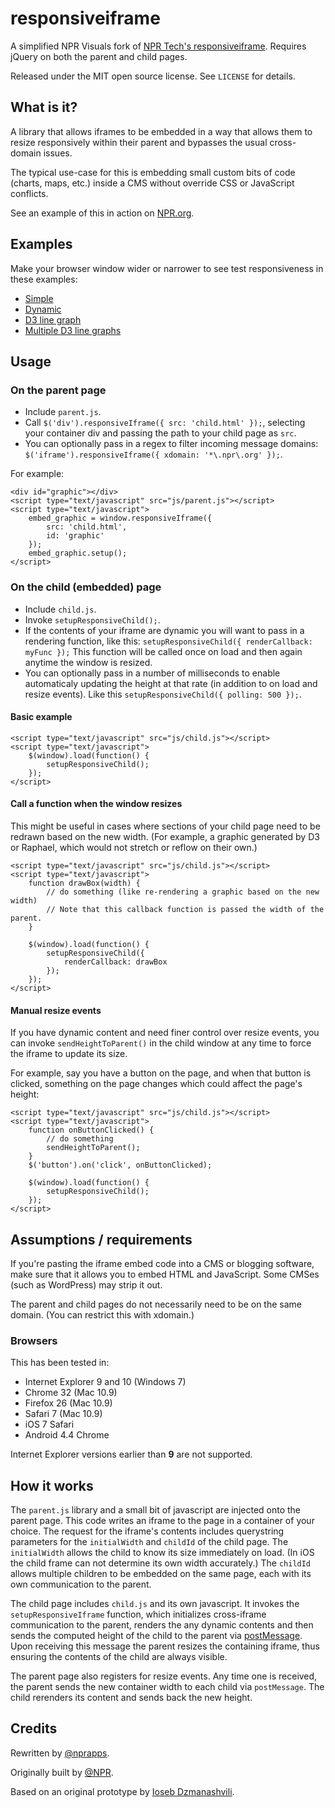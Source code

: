 # responsiveiframe

A simplified NPR Visuals fork of [NPR Tech's responsiveiframe](http://npr.github.com/responsiveiframe/). Requires jQuery on both the parent and child pages.

Released under the MIT open source license. See `LICENSE` for details.

## What is it?

A library that allows iframes to be embedded in a way that allows them to resize responsively within their parent and bypasses the usual cross-domain issues.

The typical use-case for this is embedding small custom bits of code (charts, maps, etc.) inside a CMS without override CSS or JavaScript conflicts.

See an example of this in action on [NPR.org](http://www.npr.org/2014/03/25/293870089/maze-of-college-costs-and-aid-programs-trap-some-families).

## Examples

Make your browser window wider or narrower to see test responsiveness in these examples:

* [Simple](examples/simple/)
* [Dynamic](examples/dynamic/)
* [D3 line graph](examples/graphic/)
* [Multiple D3 line graphs](examples/multiple/)

## Usage

### On the parent page

* Include `parent.js`.
* Call `$('div').responsiveIframe({ src: 'child.html' });`, selecting your container div and passing the path to your child page as `src`.
* You can optionally pass in a regex to filter incoming message domains: `$('iframe').responsiveIframe({ xdomain: '*\.npr\.org' });`.

For example:

```
<div id="graphic"></div>
<script type="text/javascript" src="js/parent.js"></script>
<script type="text/javascript">
    embed_graphic = window.responsiveIframe({
        src: 'child.html',
        id: 'graphic'
    });
    embed_graphic.setup();
</script>
```

### On the child (embedded) page

* Include `child.js`.
* Invoke `setupResponsiveChild();`.
* If the contents of your iframe are dynamic you will want to pass in a rendering function, like this: `setupResponsiveChild({ renderCallback: myFunc });` This function will be called once on load and then again anytime the window is resized.
* You can optionally pass in a number of milliseconds to enable automaticaly updating the height at that rate (in addition to on load and resize events). Like this `setupResponsiveChild({ polling: 500 });`.

#### Basic example

```
<script type="text/javascript" src="js/child.js"></script>
<script type="text/javascript">
    $(window).load(function() {
        setupResponsiveChild();
    });
</script>
```

#### Call a function when the window resizes

This might be useful in cases where sections of your child page need to be redrawn based on the new width. (For example, a graphic generated by D3 or Raphael, which would not stretch or reflow on their own.)

```
<script type="text/javascript" src="js/child.js"></script>
<script type="text/javascript">
    function drawBox(width) {
        // do something (like re-rendering a graphic based on the new width)
        // Note that this callback function is passed the width of the parent.
    }

    $(window).load(function() {
        setupResponsiveChild({
            renderCallback: drawBox
        });
    });
</script>
```

#### Manual resize events

If you have dynamic content and need finer control over resize events, you can invoke `sendHeightToParent()` in the child window at any time to force the iframe to update its size.

For example, say you have a button on the page, and when that button is clicked, something on the page changes which could affect the page's height:

```
<script type="text/javascript" src="js/child.js"></script>
<script type="text/javascript">
    function onButtonClicked() {
        // do something
        sendHeightToParent();
    }
    $('button').on('click', onButtonClicked);

    $(window).load(function() {
        setupResponsiveChild();
    });
</script>
```

## Assumptions / requirements

If you're pasting the iframe embed code into a CMS or blogging software, make sure that it allows you to embed HTML and JavaScript. Some CMSes (such as WordPress) may strip it out.

The parent and child pages do not necessarily need to be on the same domain. (You can restrict this with xdomain.)

### Browsers

This has been tested in:

* Internet Explorer 9 and 10 (Windows 7)
* Chrome 32 (Mac 10.9)
* Firefox 26 (Mac 10.9)
* Safari 7 (Mac 10.9)
* iOS 7 Safari
* Android 4.4 Chrome

Internet Explorer versions earlier than **9** are not supported.


## How it works

The `parent.js` library and a small bit of javascript are injected onto the parent page. This
code writes an iframe to the page in a container of your choice. The request for the iframe's contents includes querystring parameters for the `initialWidth` and `childId` of the child page. The `initialWidth` allows the child to know its size immediately on load. (In iOS the child frame can not determine its own width accurately.) The `childId` allows multiple children to be embedded on the same page, each with its own communication to the parent.

The child page includes `child.js` and its own javascript. It invokes the `setupResponsiveIframe` function, which initializes cross-iframe communication to the parent, renders the any dynamic contents and then sends the computed height of the child to the parent via [postMessage](https://developer.mozilla.org/en-US/docs/Web/API/Window.postMessage). Upon receiving this message the parent resizes the containing iframe, thus ensuring the contents of the child are always visible.

The parent page also registers for resize events. Any time one is received, the parent sends the new container width to each child via `postMessage`. The child rerenders its content and sends back the new height.


## Credits

Rewritten by [@nprapps](http://github.com/nprapps).

Originally built by [@NPR](http://github.com/npr/).

Based on an original prototype by [Ioseb Dzmanashvili](https://github.com/ioseb).
